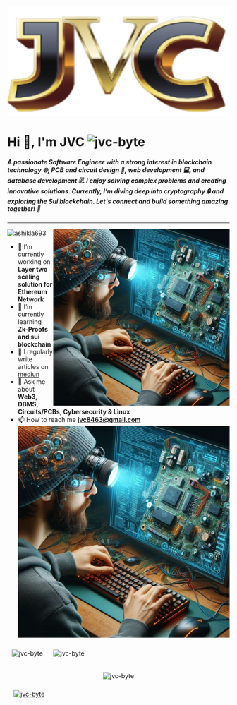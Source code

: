 <!-- JVC IMAGE -->
<p align="center" style="width: 100%;"> 
    <img src="https://github.com/jvc-byte/jvc-byte/blob/main/jvcLogo.png" alt="jvc-byte" style="width: 100%; height: 250px;" /> 
</p>

<!-- QUICK INTRO ABOUT ME -->
<h1>Hi 👋, I'm JVC     <img src="https://komarev.com/ghpvc/?username=jvc-byte&label=Profile%20views&color=0e75b6&style=flat" alt="jvc-byte"/></h1>
<h5 align="left">
    A passionate Software Engineer with a strong interest in blockchain technology 🌐, PCB and circuit design 🔧, web development 💻, and database development 🗄️. I enjoy solving complex problems and creating innovative solutions. Currently, I’m diving deep into cryptography 🔒 and exploring the Sui blockchain. Let's connect and build something amazing together! 🚀
</h5>
    
<hr/>

<img align="right" alt="Coding" width="400" src="https://github.com/jvc-byte/jvc-byte/blob/main/manOnDesk.jfif">

<p align="left"> <a href="https://twitter.comthetechnofeak" target="blank"><img src="https://img.shields.io/twitter/follow/thetechnofeak?logo=twitter&style=for-the-badge" alt="ashikla693" /></a> </p>

- 🔭 I’m currently working on **Layer two scaling solution for Ethereum Network**
- 🌱 I’m currently learning **Zk-Proofs and sui blockchain**
- 📝 I regularly write articles on [mediun](https://medium.com/@jvc8463)
- 💬 Ask me about **Web3, DBMS, Circuits/PCBs, Cybersecurity & Linux**
- 📫 How to reach me **jvc8463@gmail.com**
        <img src="https://github.com/jvc-byte/jvc-byte/blob/main/manOnDesk.jfif" alt="jvc-byte" />

<!-- THE QUICK SUMMARY OF MY GITHUB-->
<div align="left">
    <span>
        <img src="https://github-readme-stats.vercel.app/api?username=jvc-byte&show_icons=true&locale=en&bg_color=000000&title_color=ffd700&text_color=ffffff&icon_color=ffd700&hide_border=true" alt="jvc-byte" style="margin: 10px;" />
    </span>
    <span>
        <img src="https://github-readme-streak-stats.herokuapp.com/?user=jvc-byte&theme=dark&ring=ffd700&fire=ffd700&currStreakLabel=ffd700&sideLabels=ffd700&hide_border=true" alt="jvc-byte" style="margin: 10px;" />
    </span>
     <p align="center">
        <img src="https://github-readme-stats.vercel.app/api/top-langs?username=jvc-byte&show_icons=true&locale=en&layout=compact&bg_color=000000&title_color=ffd700&text_color=ffffff&icon_color=ffd700&hide_border=true" alt="jvc-byte" style="margin: 10px;" />
    </p>
</div>

<!-- MY GITHUB PROFILE TROPHIES -->
<p align="left" style="vertical-align:top; margin:4px;">
    <a href="https://github.com/ryo-ma/github-profile-trophy" style="margin: 10px;">
        <img src="https://github-profile-trophy.vercel.app/?username=jvc-byte&margin-w=15&margin-h=15&theme=onestar&column=9&title_color=ffd700&text_color=ffd700&bg_color=000000" alt="jvc-byte" />
    </a> 
</p>






<!-- 🔭 I’m currently working on [project 1](link 1)

- 🌱 I’m currently learning **project 2**

- 👯 I’m looking to collaborate on [project 2](link 2)

- 🤝 I’m looking for help with [project 2](project 2)

- 👨‍💻 All of my projects are available at [project 2](project 2)

- 📝 I regularly write articles on [project 2](project 2)

- 💬 Ask me about **project 2**

- 📫 How to reach me **project 2**

- 📄 Know about my experiences [project 2](project 2)

- ⚡ Fun fact **project 2** 

<h3 align="center">Connect with me:</h3>
<p align="center">
<a href="https://linkedin.com/in/jvc-byte" target="blank"><img align="center" src="https://raw.githubusercontent.com/rahuldkjain/github-profile-readme-generator/master/src/images/icons/Social/linked-in-alt.svg" alt="jvc-byte" height="30" width="40" /></a>
</p>

<h3 align="center">Language and Tools🧰:</h3>
<p align="center">
  <a href="https://github.com/jvc-byte">
<img src="https://raw.githubusercontent.com/klaasnicolaas/ColoredBadges/prod/svg/dev/services/github.svg" alt="github" style="vertical-align:top; margin:4px">
</a>
  <a href="https://code.visualstudio.com/">
<img src="https://raw.githubusercontent.com/klaasnicolaas/ColoredBadges/master/svg/dev/tools/visualstudio_code.svg" alt="vscode" style="vertical-align:top; margin:4px">
</a>
<a href="https://www.arduino.cc/" target="_blank" rel="noreferrer"> 
  <img src="[https://raw.githubusercontent.com/klaasnicolaas/ColoredBadges/master/svg/dev/tools/css3.svg](https://raw.githubusercontent.com/klaasnicolaas/ColoredBadges/master/svg/dev/languages/css3.svg)" alt="arduino" style="vertical-align:top; margin:4px"/> 
</a> 
  <a href="https://getbootstrap.com" target="_blank" rel="noreferrer"> 
    <img src="https://raw.githubusercontent.com/devicons/devicon/master/icons/bootstrap/bootstrap-plain-wordmark.svg" alt="bootstrap" width="40" height="40"/> </a> <a href="https://www.w3schools.com/css/" target="_blank" rel="noreferrer"> 
      <img src="https://raw.githubusercontent.com/devicons/devicon/master/icons/css3/css3-original-wordmark.svg" alt="css3" width="40" height="40"/> </a> <a href="https://www.figma.com/" target="_blank" rel="noreferrer"> <img src="https://www.vectorlogo.zone/logos/figma/figma-icon.svg" alt="figma" width="40" height="40"/> </a> <a href="https://git-scm.com/" target="_blank" rel="noreferrer"> <img src="https://www.vectorlogo.zone/logos/git-scm/git-scm-icon.svg" alt="git" width="40" height="40"/> </a> <a href="https://www.w3.org/html/" target="_blank" rel="noreferrer"> <img src="https://raw.githubusercontent.com/devicons/devicon/master/icons/html5/html5-original-wordmark.svg" alt="html5" width="40" height="40"/> </a> <a href="https://developer.mozilla.org/en-US/docs/Web/JavaScript" target="_blank" rel="noreferrer"> <img src="https://raw.githubusercontent.com/devicons/devicon/master/icons/javascript/javascript-original.svg" alt="javascript" width="40" height="40"/> </a> <a href="https://laravel.com/" target="_blank" rel="noreferrer"> <img src="https://raw.githubusercontent.com/devicons/devicon/master/icons/laravel/laravel-plain-wordmark.svg" alt="laravel" width="40" height="40"/> </a> <a href="https://www.linux.org/" target="_blank" rel="noreferrer"> <img src="https://raw.githubusercontent.com/devicons/devicon/master/icons/linux/linux-original.svg" alt="linux" width="40" height="40"/> </a> <a href="https://www.mysql.com/" target="_blank" rel="noreferrer"> <img src="https://raw.githubusercontent.com/devicons/devicon/master/icons/mysql/mysql-original-wordmark.svg" alt="mysql" width="40" height="40"/> </a> <a href="https://nodejs.org" target="_blank" rel="noreferrer"> <img src="https://raw.githubusercontent.com/devicons/devicon/master/icons/
                                                                                                                                                                                                                                                                                                                                                                                                                                                                                                                                                                                                                                                                                                                                                                                                                                                                                                                                                                                                                                                                                                                                                                                                                                                                                                                                                                                                                                                                                                                                                                                                                                                                                                                                                                                                                                                                                                                                                                                                                                                                                                                                                                                                                                                     nodejs/nodejs-original-wordmark.svg" alt="nodejs" width="40" height="40"/> </a> <a href="https://www.php.net" target="_blank" rel="noreferrer"> <img src="https://raw.githubusercontent.com/devicons/devicon/master/icons/php/php-original.svg" alt="php" width="40" height="40"/> </a> 
</p>

<!--<h3 align="center">Support:</h3>
<p><a href="https://ko-fi.com/jvc"> <img align="center" src="https://cdn.ko-fi.com/cdn/kofi3.png?v=3" height="50" width="210" alt="jvc" /></a></p><br><br>-->
